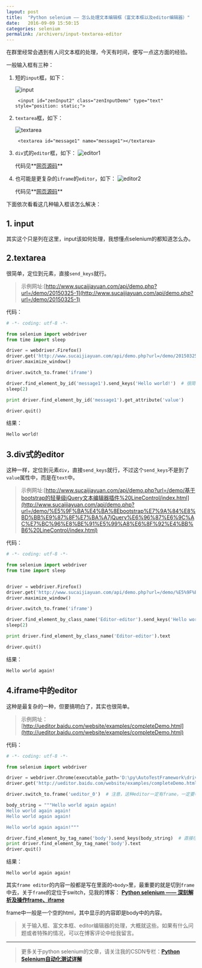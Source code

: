 ```yaml
---
layout: post
title:  "Python selenium —— 怎么处理文本编辑框（富文本框以及editor编辑器）"
date:   2016-09-09 15:50:15
categories: selenium
permalink: /archivers/input-textarea-editor
---
```



在群里经常会遇到有人问文本框的处理，今天有时间，便写一点这方面的经验。

一般输入框有三种：

1. 短的`input`框，如下：

	![input](http://img.blog.csdn.net/20160831153441946)

		<input id="zenInput2" class="zenInputDemo" type="text" style="position: static;">

2. `textarea`框，如下：

	![textarea](http://img.blog.csdn.net/20160831153559170)

		<textarea id="message1" name="message1"></textarea>

3. `div`式的`editor`框，如下：
	![editor1](http://img.blog.csdn.net/20160831154341946)

	代码见**[网页源码](http://www.sucaijiayuan.com/api/demo.php?url=/demo/%E5%9F%BA%E4%BA%8Ebootstrap%E7%9A%84%E8%BD%BB%E9%87%8F%E7%BA%A7jQuery%E6%96%87%E6%9C%AC%E7%BC%96%E8%BE%91%E5%99%A8%E6%8F%92%E4%BB%B6%20LineControl/index.html)**

4. 也可能是更复杂的`iframe`的`editor`，如下：
	![editor2](http://img.blog.csdn.net/20160831154801139)

	代码见**[网页源码](http://ueditor.baidu.com/website/examples/completeDemo.html)**

下面依次看看这几种输入框该怎么解决：

## **1. input**

其实这个只是列在这里，input该如何处理，我想懂点selenium的都知道怎么办。

## **2.textarea**

很简单，定位到元素，直接`send_keys`就行。

> 示例网址:[http://www.sucaijiayuan.com/api/demo.php?url=/demo/20150325-1](http://www.sucaijiayuan.com/api/demo.php?url=/demo/20150325-1)

代码：

```python
# -*- coding: utf-8 -*-

from selenium import webdriver
from time import sleep

driver = webdriver.Firefox()
driver.get('http://www.sucaijiayuan.com/api/demo.php?url=/demo/20150325-1')
driver.maximize_window()

driver.switch_to.frame('iframe')

driver.find_element_by_id('message1').send_keys('Hello world!')  # 很简单，直接send_keys就行
sleep(2)

print driver.find_element_by_id('message1').get_attribute('value')

driver.quit()
```

结果：

```
Hello world!
```

## **3.div式的editor**

这种一样，定位到元素`div`，直接`send_keys`就行，不过这个`send_keys`不是到了`value`属性中，而是在`text`中。

> 示例网址:[http://www.sucaijiayuan.com/api/demo.php?url=/demo/基于bootstrap的轻量级jQuery文本编辑器插件%20LineControl/index.html](http://www.sucaijiayuan.com/api/demo.php?url=/demo/%E5%9F%BA%E4%BA%8Ebootstrap%E7%9A%84%E8%BD%BB%E9%87%8F%E7%BA%A7jQuery%E6%96%87%E6%9C%AC%E7%BC%96%E8%BE%91%E5%99%A8%E6%8F%92%E4%BB%B6%20LineControl/index.html)

代码：

```python
# -*- coding: utf-8 -*-

from selenium import webdriver
from time import sleep


driver = webdriver.Firefox()
driver.get('http://www.sucaijiayuan.com/api/demo.php?url=/demo/%E5%9F%BA%E4%BA%8Ebootstrap%E7%9A%84%E8%BD%BB%E9%87%8F%E7%BA%A7jQuery%E6%96%87%E6%9C%AC%E7%BC%96%E8%BE%91%E5%99%A8%E6%8F%92%E4%BB%B6%20LineControl/index.html')
driver.maximize_window()

driver.switch_to.frame('iframe')

driver.find_element_by_class_name('Editor-editor').send_keys('Hello world again!')  # 没什么区别，也是直接send_keys
sleep(2)

print driver.find_element_by_class_name('Editor-editor').text

driver.quit()
```

结果：

```
Hello world again!
```

## **4.iframe中的editor**

这种是最复杂的一种，但要搞明白了，其实也很简单。

> 示例网址：[http://ueditor.baidu.com/website/examples/completeDemo.html](http://ueditor.baidu.com/website/examples/completeDemo.html)

代码：

```python
# -*- coding: utf-8 -*-

from selenium import webdriver

driver = webdriver.Chrome(executable_path='D:\py\AutoTestFramework\drivers\chromedriver.exe')
driver.get('http://ueditor.baidu.com/website/examples/completeDemo.html')

driver.switch_to.frame('ueditor_0')  # 注意，这种editor一定有frame，一定要切frame

body_string = """Hello world again again!
Hello world again again!
Hello world again again!

Hello world again again!"""

driver.find_element_by_tag_name('body').send_keys(body_string)  # 直接往frame里的body里填内容，是不是很简单粗暴
print driver.find_element_by_tag_name('body').text
driver.quit()
```

结果：

```
Hello world again again!
```

其实`frame editor`的内容一般都是写在里面的`<body>`里，最重要的就是切到`frame`中去，关于`frame`的定位于switch，见我的博客：
**[Python selenium —— 深刻解析及操作frame、iframe ](https://huilansame.github.io/huilansame.github.io/archivers/switch-to-frame)**

frame中一般是一个空的html，其中显示的内容即是body中的内容。

> 关于输入框、富文本框、editor编辑器的处理，大概就这些。如果有什么问题或者特殊的情况，可以在博客评论中给我留言。

****

> 更多关于python selenium的文章，请关注我的CSDN专栏：**[Python Selenium自动化测试详解](http://blog.csdn.net/column/details/12694.html)**
